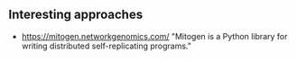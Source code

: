 ## Interesting approaches

- https://mitogen.networkgenomics.com/ "Mitogen is a Python library for writing distributed self-replicating programs."
